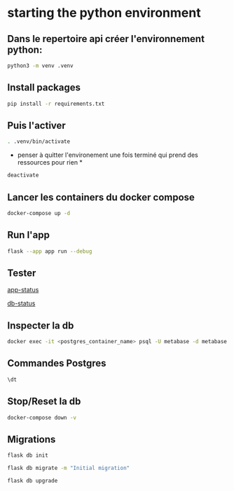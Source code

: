 # starting the python environment

## Dans le repertoire api créer l'environnement python:
```bash
python3 -m venv .venv
```

## Install packages
```bash
pip install -r requirements.txt 
```

## Puis l'activer
```bash
. .venv/bin/activate
```

* penser à quitter l'environement une fois terminé qui prend des ressources pour rien *
```bash
deactivate
```

## Lancer les containers du docker compose

```bash
docker-compose up -d
```

## Run l'app

```bash
flask --app app run --debug
```

## Tester

[ app-status ](http://127.0.0.1:5000/api/health)

[ db-status ](http://127.0.0.1:5000/api/db-check)

## Inspecter la db

```bash
docker exec -it <postgres_container_name> psql -U metabase -d metabase
```

## Commandes Postgres
```sql
\dt
```

## Stop/Reset la db
```bash
docker-compose down -v
```

## Migrations
```bash
flask db init
```
```bash
flask db migrate -m "Initial migration"
```
```bash
flask db upgrade
```

